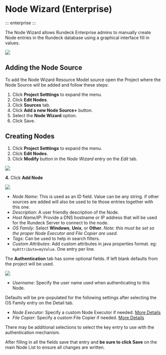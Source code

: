 # Node Wizard (Enterprise)
::: enterprise
:::

The Node Wizard allows Rundeck Enterprise admins to manually create Node entries in the Rundeck database using a graphical interface fill in values.

  ![](~@assets/img/nodewiz-source.png)

## Adding the Node Source
To add the Node Wizard Resource Model source open the Project where the Node Source will be added and follow these steps:

1. Click **Project Setttings** to expand the menu.
2. Click **Edit Nodes**.
3. Click **Sources** tab.
4. Click **Add a new Node Source+** button.
5. Select the **Node Wizard** option.
6. Click Save.

## Creating Nodes

1. Click **Project Setttings** to expand the menu.
2. Click **Edit Nodes**.
3. Click **Modify** button in the _Node Wizard_ entry on the _Edit_ tab.

![](~@assets/img/nodewiz-add-1.png)

**4\.** Click **Add Node**

![](~@assets/img/nodewiz-add-detail.png)

- _Node Name_: This is used as an ID field. Value can be any string. if other sources are added will also be used to tie those entries together with this one.
- _Description_: A user friendly description of the Node.
- _Host Name/IP_: Provide a DNS hostname or IP address that will be used for the Rundeck Server to connect to the node.
- _OS Family_: Select **Windows**, **Unix**, or **Other**.  _Note: this must be set so the proper Node Executor and File Copier are used._
- _Tags_: Can be used to help in search filters.
- _Custom Attributes_: Add custom attributes in java properties format. eg: `myAttribute=myValue`.  One entry per line.


The **Authentication** tab has some optional fields.  If left blank defaults from the project will be used.

![](~@assets/img/nodewiz-add-authentication.png)

- _Username_: Specify the user name used when authenticating to this Node.

Defaults will be pre-populated for the following settings after selecting the OS Family entry on the Detail tab.
- _Node Executor_: Specify a custom Node Executor if needed. [More Details](/manual/projects/node-execution/builtin.html#when-node-executors-are-invoked)
- _File Copier_: Specify a custom File Copier if needed. [More Details](/manual/projects/node-execution/builtin.html#file-copier-destination-directory)

There may be additional selections to select the key entry to use with the authentication mechanism.

After filling in all the fields save that entry and **be sure to click Save** on the main Node List to ensure all changes are written.
